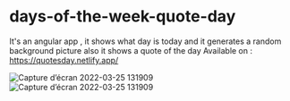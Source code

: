 # days-of-the-week-quote-day
It's an angular app , it shows what day is today and it generates a random background picture also it shows a quote of the day 
Available on : https://quotesday.netlify.app/

![Capture d’écran 2022-03-25 131909](https://user-images.githubusercontent.com/77991759/160142784-58d002ab-44e6-4663-90d1-65c108c6410a.jpg)
![Capture d’écran 2022-03-25 131909](https://user-images.githubusercontent.com/77991759/160142865-7ce50ed4-c550-4552-b5da-ad65c3a29fcd.jpg)
